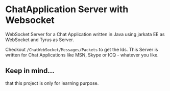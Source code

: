 # ChatApplication Server with Websocket
WebSocket Server for a Chat Application written in Java using jarkata EE as WebSocket and Tyrus as Server.

Checkout ``/ChatWebSocket/Messages/Packets`` to get the Ids. This Server is written for Chat Applications like MSN, Skype or ICQ - whatever you like.

## Keep in mind...
that this project is only for learning purpose. 
